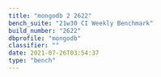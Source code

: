 ```yaml
---
title: "mongodb 2 2622"
bench_suite: "21w30 CI Weekly Benchmark"
build_number: "2622"
dbprofile: "mongodb"
classifier: ""
date: 2021-07-26T03:54:37
type: "bench"
---
```

